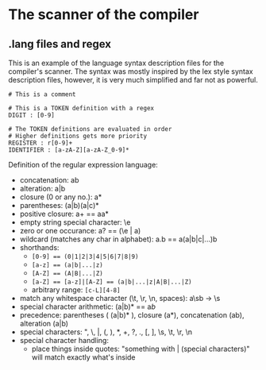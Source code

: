 # The scanner of the compiler

## .lang files and regex
This is an example of the language syntax description files for the compiler's scanner. 
The syntax was mostly inspired by the lex style syntax description files, however, it is very much simplified and far not as powerful.

```lang
# This is a comment

# This is a TOKEN definition with a regex
DIGIT : [0-9]

# The TOKEN definitions are evaluated in order
# Higher definitions gets more priority
REGISTER : r[0-9]+
IDENTIFIER : [a-zA-Z][a-zA-Z_0-9]*
```

Definition of the regular expression language:
- concatenation: ab
- alteration: a|b
- closure (0 or any no.): a*
- parentheses: (a|b)(a|c)*
- positive closure: a+ == aa*
- empty string special character: \e
- zero or one occurance: a? == (\e | a)
- wildcard (matches any char in alphabet): a.b == a(a|b|c|...)b
- shorthands:
  - `[0-9] == (0|1|2|3|4|5|6|7|8|9)`
  - `[a-z] == (a|b|...|z)`
  - `[A-Z] == (A|B|...|Z)`
  - `[a-Z] == [a-z]|[A-Z] == (a|b|...|z|A|B|...|Z)`
  - arbitrary range: `[c-L][4-8]`
- match any whitespace character (\t, \r, \n, spaces): a\sb -> \s
- special character arithmetic: (a|b)* == a*b*
- precedence: parentheses ( (a|b)* ), closure (a*), concatenation (ab), alteration (a|b)
- special characters: ", \\, |, (, ), *, +, ?, ., [, ], \s, \t, \r, \n
- special character handling:
  - place things inside quotes: "something with | (special characters)" will match exactly what's inside
